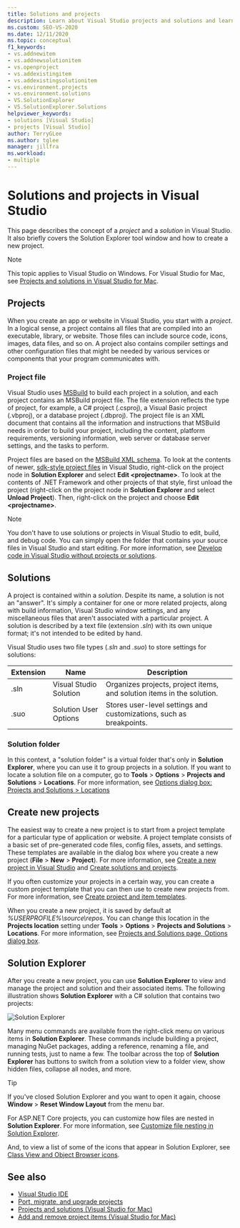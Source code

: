 ```yaml
---
title: Solutions and projects
description: Learn about Visual Studio projects and solutions and learn how to create a new project with the Solution Explorer tool.
ms.custom: SEO-VS-2020
ms.date: 12/11/2020
ms.topic: conceptual
f1_keywords:
- vs.addnewitem
- vs.addnewsolutionitem
- vs.openproject
- vs.addexistingitem
- vs.addexistingsolutionitem
- vs.environment.projects
- vs.environment.solutions
- VS.SolutionExplorer
- VS.SolutionExplorer.Solutions
helpviewer_keywords:
- solutions [Visual Studio]
- projects [Visual Studio]
author: TerryGLee
ms.author: tglee
manager: jillfra
ms.workload:
- multiple
---
```

# Solutions and projects in Visual Studio

This page describes the concept of a *project* and a *solution* in Visual Studio. It also briefly covers the Solution Explorer tool window and how to create a new project.

> [!NOTE]
> This topic applies to Visual Studio on Windows. For Visual Studio for Mac, see [Projects and solutions in Visual Studio for Mac](/visualstudio/mac/projects-and-solutions).

## Projects

When you create an app or website in Visual Studio, you start with a *project*. In a logical sense, a project contains all files that are compiled into an executable, library, or website. Those files can include source code, icons, images, data files, and so on. A project also contains compiler settings and other configuration files that might be needed by various services or components that your program communicates with.

### Project file

Visual Studio uses [MSBuild](../msbuild/msbuild.md) to build each project in a solution, and each project contains an MSBuild project file. The file extension reflects the type of project, for example, a C# project (.csproj), a Visual Basic project (.vbproj), or a database project (.dbproj). The project file is an XML document that contains all the information and instructions that MSBuild needs in order to build your project, including the content, platform requirements, versioning information, web server or database server settings, and the tasks to perform.

Project files are based on the [MSBuild XML schema](../msbuild/msbuild-project-file-schema-reference.md). To look at the contents of newer, [sdk-style project files](../msbuild/how-to-use-project-sdk.md) in Visual Studio, right-click on the project node in **Solution Explorer** and select **Edit \<projectname\>**. To look at the contents of .NET Framework and other projects of that style, first unload the project (right-click on the project node in **Solution Explorer** and select **Unload Project**). Then, right-click on the project and choose **Edit \<projectname\>**.

> [!NOTE]
> You don't have to use solutions or projects in Visual Studio to edit, build, and debug code. You can simply open the folder that contains your source files in Visual Studio and start editing. For more information, see [Develop code in Visual Studio without projects or solutions](../ide/develop-code-in-visual-studio-without-projects-or-solutions.md).

## Solutions

A project is contained within a *solution*. Despite its name, a solution is not an "answer". It's simply a container for one or more related projects, along with build information, Visual Studio window settings, and any miscellaneous files that aren't associated with a particular project. A solution is described by a text file (extension *.sln*) with its own unique format; it's not intended to be edited by hand.

Visual Studio uses two file types (*.sln* and *.suo*) to store settings for solutions:

|Extension|Name|Description|
|---------------|----------|-----------------|
|.sln|Visual Studio Solution|Organizes projects, project items, and solution items in the solution.|
|.suo|Solution User Options|Stores user-level settings and customizations, such as breakpoints.|

### Solution folder

In this context, a "solution folder" is a virtual folder that's only in **Solution Explorer**, where you can use it to group projects in a solution. If you want to locate a solution file on a computer, go to **Tools** > **Options** > **Projects and Solutions** > **Locations**. For more information, see [Options dialog box: Projects and Solutions > Locations](./reference/projects-solutions-locations-options)

## Create new projects

The easiest way to create a new project is to start from a project template for a particular type of application or website. A project template consists of a basic set of pre-generated code files, config files, assets, and settings. These templates are available in the dialog box where you create a new project (**File** > **New** > **Project**). For more information, see [Create a new project in Visual Studio](create-new-project.md) and [Create solutions and projects](../ide/creating-solutions-and-projects.md).

If you often customize your projects in a certain way, you can create a custom project template that you can then use to create new projects from. For more information, see [Create project and item templates](../ide/creating-project-and-item-templates.md).

When you create a new project, it is saved by default at *%USERPROFILE%\source\repos*. You can change this location in the **Projects location** setting under **Tools** > **Options** > **Projects and Solutions** > **Locations**. For more information, see [Projects and Solutions page, Options dialog box](./reference/projects-and-solutions-options-dialog-box.md).

## Solution Explorer

After you create a new project, you can use **Solution Explorer** to view and manage the project and solution and their associated items. The following illustration shows **Solution Explorer** with a C# solution that contains two projects:

![Solution Explorer](../ide/media/vs2015_solution_explorer.png)

Many menu commands are available from the right-click menu on various items in **Solution Explorer**. These commands include building a project, managing NuGet packages, adding a reference, renaming a file, and running tests, just to name a few. The toolbar across the top of **Solution Explorer** has buttons to switch from a solution view to a folder view, show hidden files, collapse all nodes, and more.

> [!TIP]
> If you've closed Solution Explorer and you want to open it again, choose **Window** > **Reset Window Layout** from the menu bar.

For ASP.NET Core projects, you can customize how files are nested in **Solution Explorer**. For more information, see [Customize file nesting in Solution Explorer](file-nesting-solution-explorer.md).

And, to view a list of some of the icons that appear in Solution Explorer, see [Class View and Object Browser icons](class-view-and-object-browser-icons.md).

## See also

- [Visual Studio IDE](../get-started/visual-studio-ide.md)
- [Port, migrate, and upgrade projects](../porting/port-migrate-and-upgrade-visual-studio-projects.md)
- [Projects and solutions (Visual Studio for Mac)](/visualstudio/mac/projects-and-solutions)
- [Add and remove project items (Visual Studio for Mac)](/visualstudio/mac/add-and-remove-project-items)

